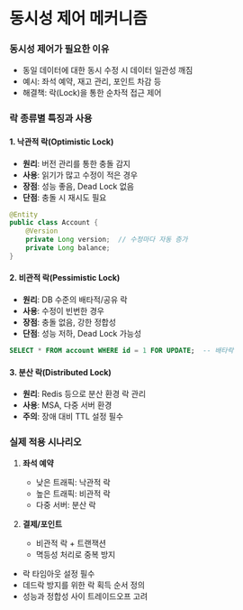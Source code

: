 # 동시성 제어 메커니즘

### 동시성 제어가 필요한 이유
- 동일 데이터에 대한 동시 수정 시 데이터 일관성 깨짐
- 예시: 좌석 예약, 재고 관리, 포인트 차감 등
- 해결책: 락(Lock)을 통한 순차적 접근 제어

### 락 종류별 특징과 사용

#### 1. 낙관적 락(Optimistic Lock)
- **원리**: 버전 관리를 통한 충돌 감지
- **사용**: 읽기가 많고 수정이 적은 경우
- **장점**: 성능 좋음, Dead Lock 없음
- **단점**: 충돌 시 재시도 필요

```java
@Entity
public class Account {
    @Version
    private Long version;  // 수정마다 자동 증가
    private Long balance;
}
```

#### 2. 비관적 락(Pessimistic Lock)
- **원리**: DB 수준의 배타적/공유 락
- **사용**: 수정이 빈번한 경우
- **장점**: 충돌 없음, 강한 정합성
- **단점**: 성능 저하, Dead Lock 가능성

```sql
SELECT * FROM account WHERE id = 1 FOR UPDATE;  -- 배타락
```

#### 3. 분산 락(Distributed Lock)
- **원리**: Redis 등으로 분산 환경 락 관리
- **사용**: MSA, 다중 서버 환경
- **주의**: 장애 대비 TTL 설정 필수

### 실제 적용 시나리오
1. **좌석 예약**
   - 낮은 트래픽: 낙관적 락
   - 높은 트래픽: 비관적 락
   - 다중 서버: 분산 락

2. **결제/포인트**
   - 비관적 락 + 트랜잭션
   - 멱등성 처리로 중복 방지

- 락 타임아웃 설정 필수
- 데드락 방지를 위한 락 획득 순서 정의
- 성능과 정합성 사이 트레이드오프 고려